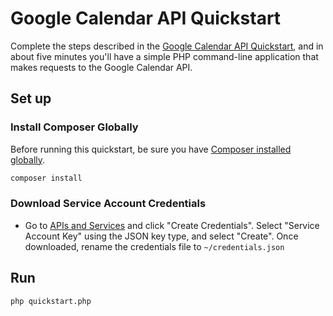 # Google Calendar API Quickstart

Complete the steps described in the [Google Calendar API Quickstart](https://developers.google.com/calendar/quickstart/php), and in about five minutes you'll have a simple PHP command-line application that makes requests to the Google Calendar API.

## Set up

### Install Composer Globally

Before running this quickstart, be sure you have [Composer installed globally](https://getcomposer.org/doc/00-intro.md#globally).

```sh
composer install
```

### Download Service Account Credentials

- Go to [APIs and Services](https://pantheon.corp.google.com/apis/credentials) and click "Create Credentials".
  Select "Service Account Key" using the JSON key type, and select "Create".
  Once downloaded, rename the credentials file to `~/credentials.json`

## Run

```sh
php quickstart.php
```
